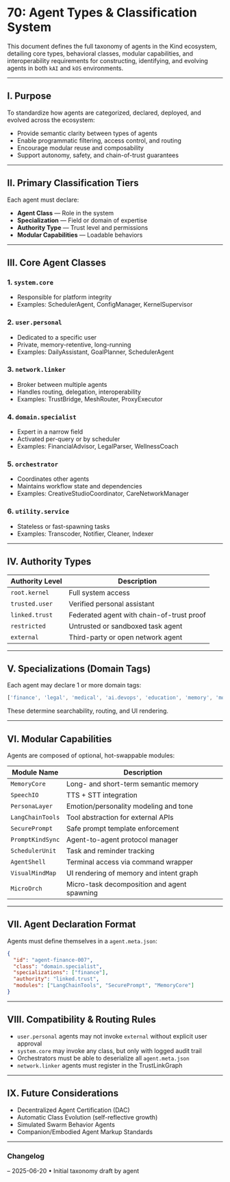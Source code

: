 # 70: Agent Types & Classification System

This document defines the full taxonomy of agents in the Kind ecosystem, detailing core types, behavioral classes, modular capabilities, and interoperability requirements for constructing, identifying, and evolving agents in both `kAI` and `kOS` environments.

---

## I. Purpose

To standardize how agents are categorized, declared, deployed, and evolved across the ecosystem:

- Provide semantic clarity between types of agents
- Enable programmatic filtering, access control, and routing
- Encourage modular reuse and composability
- Support autonomy, safety, and chain-of-trust guarantees

---

## II. Primary Classification Tiers

Each agent must declare:

- **Agent Class** — Role in the system
- **Specialization** — Field or domain of expertise
- **Authority Type** — Trust level and permissions
- **Modular Capabilities** — Loadable behaviors

---

## III. Core Agent Classes

### 1. `system.core`

- Responsible for platform integrity
- Examples: SchedulerAgent, ConfigManager, KernelSupervisor

### 2. `user.personal`

- Dedicated to a specific user
- Private, memory-retentive, long-running
- Examples: DailyAssistant, GoalPlanner, SchedulerAgent

### 3. `network.linker`

- Broker between multiple agents
- Handles routing, delegation, interoperability
- Examples: TrustBridge, MeshRouter, ProxyExecutor

### 4. `domain.specialist`

- Expert in a narrow field
- Activated per-query or by scheduler
- Examples: FinancialAdvisor, LegalParser, WellnessCoach

### 5. `orchestrator`

- Coordinates other agents
- Maintains workflow state and dependencies
- Examples: CreativeStudioCoordinator, CareNetworkManager

### 6. `utility.service`

- Stateless or fast-spawning tasks
- Examples: Transcoder, Notifier, Cleaner, Indexer

---

## IV. Authority Types

| Authority Level | Description                               |
| --------------- | ----------------------------------------- |
| `root.kernel`   | Full system access                        |
| `trusted.user`  | Verified personal assistant               |
| `linked.trust`  | Federated agent with chain-of-trust proof |
| `restricted`    | Untrusted or sandboxed task agent         |
| `external`      | Third-party or open network agent         |

---

## V. Specializations (Domain Tags)

Each agent may declare 1 or more domain tags:

```ts
['finance', 'legal', 'medical', 'ai.devops', 'education', 'memory', 'mobility']
```

These determine searchability, routing, and UI rendering.

---

## VI. Modular Capabilities

Agents are composed of optional, hot-swappable modules:

| Module Name      | Description                                 |
| ---------------- | ------------------------------------------- |
| `MemoryCore`     | Long- and short-term semantic memory        |
| `SpeechIO`       | TTS + STT integration                       |
| `PersonaLayer`   | Emotion/personality modeling and tone       |
| `LangChainTools` | Tool abstraction for external APIs          |
| `SecurePrompt`   | Safe prompt template enforcement            |
| `PromptKindSync` | Agent-to-agent protocol manager             |
| `SchedulerUnit`  | Task and reminder tracking                  |
| `AgentShell`     | Terminal access via command wrapper         |
| `VisualMindMap`  | UI rendering of memory and intent graph     |
| `MicroOrch`      | Micro-task decomposition and agent spawning |

---

## VII. Agent Declaration Format

Agents must define themselves in a `agent.meta.json`:

```json
{
  "id": "agent-finance-007",
  "class": "domain.specialist",
  "specializations": ["finance"],
  "authority": "linked.trust",
  "modules": ["LangChainTools", "SecurePrompt", "MemoryCore"]
}
```

---

## VIII. Compatibility & Routing Rules

- `user.personal` agents may not invoke `external` without explicit user approval
- `system.core` may invoke any class, but only with logged audit trail
- Orchestrators must be able to deserialize all `agent.meta.json`
- `network.linker` agents must register in the TrustLinkGraph

---

## IX. Future Considerations

- Decentralized Agent Certification (DAC)
- Automatic Class Evolution (self-reflective growth)
- Simulated Swarm Behavior Agents
- Companion/Embodied Agent Markup Standards

---

### Changelog

– 2025-06-20 • Initial taxonomy draft by agent

